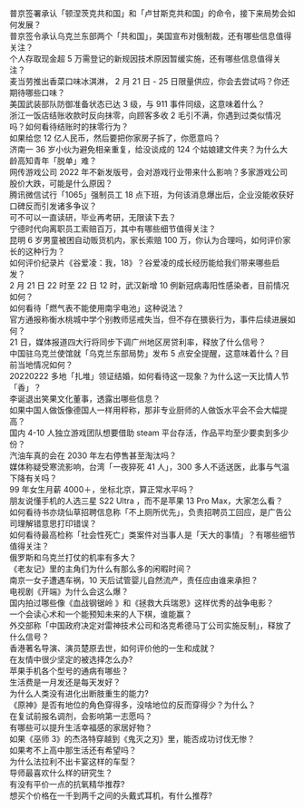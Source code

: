 普京签署承认「顿涅茨克共和国」和「卢甘斯克共和国」的命令，接下来局势会如何发展？  
普京签令承认乌克兰东部两个「共和国」，美国宣布对俄制裁，还有哪些信息值得关注？  
个人存取现金超 5 万需登记的新规因技术原因暂缓实施，还有哪些信息值得关注？  
麦当劳推出香菜口味冰淇淋， 2 月 21 日 - 25 日限量供应，你会去尝试吗？你还期待哪些口味？  
美国武装部队防御准备状态已达 3 级，与 911 事件同级，这意味着什么？  
浙江一饭店结账收款时反向抹零，向顾客多收 2 毛引不满，你遇到过类似情况吗？如何看待结账时的抹零行为？  
如果给您 12 亿人民币，然后要把你家房子拆了，你愿意吗？  
济南一 36 岁小伙为避免相亲重复，给没谈成的 124 个姑娘建文件夹？为什么大龄高知青年「脱单」难？  
网传游戏公司 2022 年不新发版号，会对游戏行业带来什么影响？多家游戏公司股价大跌，可能是什么原因？  
腾讯微信试行「1065」强制员工 18 点下班，为何该消息爆出后，企业没能收获好口碑反而引发诸多争议？  
可不可以一直读研，毕业再考研，无限读下去？  
宁德时代向离职员工索赔百万，其中有哪些细节值得关注？  
昆明 6 岁男童被困自动贩货机内，家长索赔 100 万，你认为合理吗，如何评价家长的这种行为？  
如何评价纪录片《谷爱凌：我，18》？谷爱凌的成长经历能给我们带来哪些启发？  
2 月 21 日 22 时至 22 日 12 时，武汉新增 10 例新冠病毒阳性感染者，目前情况如何？  
如何看待「燃气表不能使用南孚电池」这种说法？  
官方通报称衡水桃城中学个别教师惩戒失当，但不存在猥亵行为，事件后续进展如何？  
21 日，媒体报道四大行将同步下调广州地区房贷利率，释放了什么信号？  
中国驻乌克兰使馆就「乌克兰东部局势」发布 5 点安全提醒，这意味着什么？目前当地情况如何？  
20220222 多地「扎堆」领证结婚，如何看待这一现象？为什么这一天比情人节「香」？  
李诞退出笑果文化董事，透露出哪些信息？  
如果中国人做饭像德国人一样用秤称，那非专业厨师的人做饭水平会不会大幅提高？  
国内 4-10 人独立游戏团队想要借助 steam 平台存活，作品平均至少要卖到多少份？  
汽油车真的会在 2030 年左右停售甚至淘汰吗？  
媒体称疑受寒流影响，台湾「一夜猝死 41 人」，300 多人不适送医，此事与气温下降有关吗？  
99 年女生月薪 4000＋，坐标北京，算正常水平吗？  
朋友说懂手机的人选三星 S22 Ultra ，而不是苹果 13 Pro Max，大家怎么看？  
如何看待书亦烧仙草招聘信息称「不上厕所优先」，负责招聘员工回应，是广告公司理解错意思打印错误？  
如何看待最高检称「社会性死亡」类案件对当事人是「天大的事情」？有哪些细节值得关注？  
俄罗斯和乌克兰打仗的机率有多大？  
《老友记》里的主角们为什么有那么多的闲暇时间？  
南京一女子遭遇车祸，10 天后试管婴儿自然流产，责任应由谁来承担？  
电视剧《开端》为什么会这么爆？  
国内拍过哪些像《血战钢锯岭 》和《拯救大兵瑞恩》这样优秀的战争电影？  
一个会读心术和一个能预知未来的人下棋，谁能赢？  
外交部称「中国政府决定对雷神技术公司和洛克希德马丁公司实施反制」，释放了什么信号？  
香港著名导演、演员楚原去世，如何评价他的一生和成就？  
在友情中很少坚定的被选择怎么办?  
苹果手机各个型号的通病有哪些？  
生活费是一月发还是每天发好？  
为什么人类没有进化出断肢重生的能力?  
《原神》是否有地位的角色穿得多，没啥地位的反而穿得少？为什么？  
在复试前报名调剂，会影响第一志愿吗？  
有哪些可以提升生活幸福感的家居好物？  
如果《巫师 3》的杰洛特穿越到《鬼灭之刃》里，能否成功讨伐无惨？  
如果考不上高中那生活还有希望吗？  
为什么法拉利不出卡宴这样的车型？  
导师最喜欢什么样的研究生？  
有没有平价一点的抗氧精华推荐?  
想买个价格在一千到两千之间的头戴式耳机，有什么推荐?  
